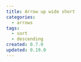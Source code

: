 ```yaml
---
title: Arrow up wide short
categories:
  - arrows
tags:
  - sort
  - descending
created: 0.7.0
updated: 0.19.0
---
```

